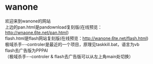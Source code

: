 # wanone
欢迎来到wanone的网站<br>
上边的pan.html是pandownload复刻版(在线预览：http://wnaone.6te.net/pan.html)<br>
flash.html是flash网站复刻版(在线预览：http://wanone.6te.net/flash.html)<br>
极域杀手-·-controler是最近的一个项目，原理见taskkill.bat，语言为vb<br>
flash去广告版为PPPAI<br>
（极域杀手-·-controler  &  flash去广告版可以从左上角main处切换）
